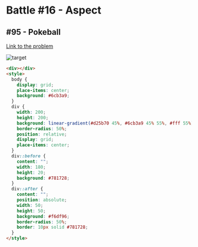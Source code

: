 # Battle #16 - Aspect

## #95 - Pokeball

[Link to the problem](https://cssbattle.dev/play/95)

![target](https://cssbattle.dev/targets/95.png)

```html
<div></div>
<style>
  body {
    display: grid;
    place-items: center;
    background: #6cb3a9;
  }
  div {
    width: 200;
    height: 200;
    background: linear-gradient(#d25b70 45%, #6cb3a9 45% 55%, #fff 55%);
    border-radius: 50%;
    position: relative;
    display: grid;
    place-items: center;
  }
  div::before {
    content: "";
    width: 180;
    height: 20;
    background: #781728;
  }
  div::after {
    content: "";
    position: absolute;
    width: 50;
    height: 50;
    background: #f6df96;
    border-radius: 50%;
    border: 10px solid #781728;
  }
</style>
```
